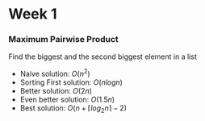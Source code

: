 # Week 1

### Maximum Pairwise Product

Find the biggest and the second biggest element in a list

- Naive solution: $O(n^2)$
- Sorting First solution: $O(nlogn)$
- Better solution: $O(2n)$
- Even better solution: $O(1.5n)$
- Best solution: $O(n + ⌈log_2 n⌉ − 2)$